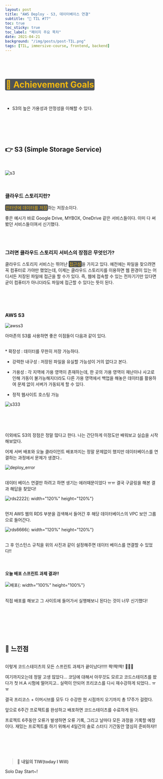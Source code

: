 ```yaml
---
layout: post
title: "AWS Deploy - S3, 데이터베이스 연결"
subtitle: "📅 TIL #77"
toc: true
toc_sticky: true
toc_label: "페이지 주요 목차"
date: 2021-04-21
background: "/img/posts/post-TIL.png"
tags: [TIL, immersive-course, frontend, backend]
---
```


<br/>
<br/>

# <span style ="background-color:#4e5357; color:#f2b810; border-radius:4px; padding:2px">🎯 Achievement Goals</span>

<br/>

- S3의 높은 가용성과 안정성을 이해할 수 있다.

<br/>
<br/>
<br/>
<br/>

## 👉 S3 (Simple Storage Service)

<br/>

![s3](https://user-images.githubusercontent.com/75570915/115512200-ab836b00-a2bc-11eb-9086-34ab3048ef75.png)

<br/>
<h3>클라우드 스토리지란?</h3>

<span style ="background-color:#4e5357; color:#f2b810; border-radius:4px; padding:2px">인터넷에 데이터를 저장</span>하는 저장소이다.

좋은 예시가 바로 Google Drive, MYBOX, OneDrive 같은 서비스들이다. 이미 다 써봤던 서비스들이여서 신기했다.

<br/>
<br/>

<h3>그러면 클라우드 스토리지 서비스의 장점은 무엇인가?</h3>

클라우드 스토리지 서비스는 뛰어난 <span style ="background-color:#4e5357; color:#f2b810; border-radius:4px; padding:2px">접근성</span>을 가지고 있다. 예전에는 파일을 찾으려면 꼭 컴퓨터로 가야만 했었는데, 이제는 클라우드 스토리지를 이용하면 웹 환경이 있는 어디서든 저장된 파일에 접근을 할 수가 있다. 즉, 웹에 접속할 수 있는 전자기기만 있다면 굳이 컴퓨터가 아니더라도 파일에 접근할 수 있다는 뜻이 된다.

<br/>
<br/>
<br/>

<h3>AWS S3</h3>

![awss3](https://user-images.githubusercontent.com/75570915/115513000-8c390d80-a2bd-11eb-96b8-c8f63d823bb9.png)

아마존의 S3를 사용하면 좋은 이점들이 다음과 같이 있다.

<br/>
* 확장성 : 데이터를 무한히 저장 가능하다.

* 강력한 내구성 : 저장된 파일을 유실할 가능성이 거의 없다고 본다.

* 가용성 : 각 지역에 가용 영역이 존재하는데, 한 곳의 가용 영역이 재난이나 사고로 인해 가동이 불가능해지더라도 다른 가용 영역에서 백업을 해놓은 데이터를 활용하여 문제 없이 서버가 가동되게 할 수 있다.

* 정적 웹사이트 호스팅 가능

![s333](https://user-images.githubusercontent.com/75570915/115513946-93145000-a2be-11eb-83f2-f11b99b8d26d.png)

<br/>
<br/>
<br/>
<br/>
이외에도 S3의 장점은 정말 많다고 한다. 나는 간단하게 이정도만 배워보고 실습을 시작해보았다.

어제 서버 배포와 오늘 클라이언트 배포까지는 정말 문제없이 했지만 데이터베이스를 연결하는 과정에서 문제가 생겼다..

![deploy_error](https://user-images.githubusercontent.com/75570915/115514291-ea1a2500-a2be-11eb-98a8-43a2d1083285.png)

<br/>
데이터 베이스 연결만 하려고 하면 생기는 에러때문이었다 ㅠㅠ 결국 구글링을 해본 결과 해답을 찾았다!

<br/>

![rds2222](https://user-images.githubusercontent.com/75570915/115514549-2baad000-a2bf-11eb-8053-a1dd27705c26.png){: width="120%" height="120%"}

<br/>
먼저 AWS 웹의 RDS 부분을 검색해서 들어간 후 해당 데이터베이스의 VPC 보안 그룹으로 들어간다.

<br/>

![rds6666](https://user-images.githubusercontent.com/75570915/115514553-2c436680-a2bf-11eb-8618-690ffb8fb122.png){: width="120%" height="120%"}

<br/>
그 후 인스턴스 규칙을 위의 사진과 같이 설정해주면 데이터 베이스를 연결할 수 있었다!!

<br/>
<br/>
<br/>

<h4>오늘 배포 스프린트 과제 결과!!</h4>

![배포](https://user-images.githubusercontent.com/75570915/115515130-c7d4d700-a2bf-11eb-90e3-b75366a612d6.gif){: width="100%" height="100%"}

<br/>
직접 배포를 해보고 그 사이트에 들어가서 실행해보니 된다는 것이 너무 신기했다!


<br/>
<br/>
<br/>
<br/>
<br/>
<br/>
<br/>

## 🙌 느낀점

<br/>
이렇게 코드스테이츠의 모든 스프린트 과제가 끝이났다!!!!! 짝!짝!짝! 👏👏👏

여기까지오는데 정말 고생 많았다... 코딩에 대해서 아무것도 모르고 코드스테이츠를 왔다가 첫 H.A 시험에 떨어지고.. 실력이 안되어 프리코스를 다시 재수강하게 되었다.. ㅠㅠ

결국 프리코스 + 이머시브를 모두 다 수강한 현 시점까지 오기까지 총 17주가 걸렸다.

앞으로 6주간 프로젝트를 완성하고 배포하면 코드스테이츠를 수료하게 된다. 

프로젝트 6주동안 오류가 발생하면 오류 기록, 그리고 날마다 모든 과정을 기록할 예정이다. 재밌는 프로젝트를 하기 위해서 4일간의 솔로 스터디 기간동안 열심히 준비하자!! 

<br/>
<br/>
<br/>
<br/>

> 👊 **내일의 TIW(today I Will)**

Solo Day Start~!

<br/>
<br/>
<br/>
